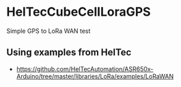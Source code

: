 # HelTecCubeCellLoraGPS
Simple GPS to LoRa WAN test

## Using examples from HelTec
* https://github.com/HelTecAutomation/ASR650x-Arduino/tree/master/libraries/LoRa/examples/LoRaWAN
